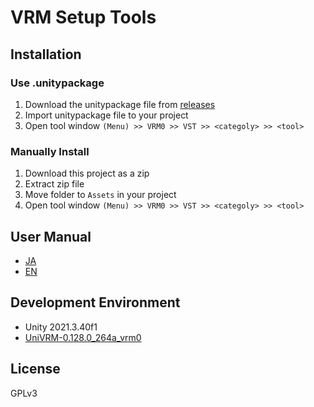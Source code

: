 # VRM Setup Tools

## Installation

### Use .unitypackage

1. Download the unitypackage file from [releases](https://github.com/arch4e/vrm_setup_tools/releases)
1. Import unitypackage file to your project
1. Open tool window `(Menu) >> VRM0 >> VST >> <categoly> >> <tool>`

### Manually Install

1. Download this project as a zip
1. Extract zip file
1. Move folder to `Assets` in your project
1. Open tool window `(Menu) >> VRM0 >> VST >> <categoly> >> <tool>`

## User Manual

- [JA](https://arch4e.com/posts/vrm-setup-utility-usage-ja/)
- [EN](https://arch4e.com/posts/vrm-setup-utility-usage-en/)

## Development Environment

* Unity 2021.3.40f1
* [UniVRM-0.128.0_264a_vrm0](https://github.com/vrm-c/UniVRM/releases)

## License

GPLv3
